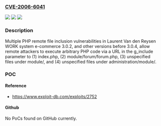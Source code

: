 ### [CVE-2006-6041](https://cve.mitre.org/cgi-bin/cvename.cgi?name=CVE-2006-6041)
![](https://img.shields.io/static/v1?label=Product&message=n%2Fa&color=blue)
![](https://img.shields.io/static/v1?label=Version&message=n%2Fa&color=blue)
![](https://img.shields.io/static/v1?label=Vulnerability&message=n%2Fa&color=brighgreen)

### Description

Multiple PHP remote file inclusion vulnerabilities in Laurent Van den Reysen WORK system e-commerce 3.0.2, and other versions before 3.0.4, allow remote attackers to execute arbitrary PHP code via a URL in the g_include parameter to (1) index.php, (2) module/forum/forum.php, (3) unspecified files under module/, and (4) unspecified files under administration/module/.

### POC

#### Reference
- https://www.exploit-db.com/exploits/2752

#### Github
No PoCs found on GitHub currently.

